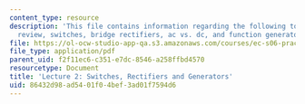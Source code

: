 ```yaml
---
content_type: resource
description: 'This file contains information regarding the following topics: homework
  review, switches, bridge rectifiers, ac vs. dc, and function generators and oscilloscopes.'
file: https://ol-ocw-studio-app-qa.s3.amazonaws.com/courses/ec-s06-practical-electronics-fall-2004/86432d98ad5401f04bef3ad01f7594d6_MITEC_S06F04_lec02.pdf
file_type: application/pdf
parent_uid: f2f11ec6-c351-e7dc-8546-a258ffbd4570
resourcetype: Document
title: 'Lecture 2: Switches, Rectifiers and Generators'
uid: 86432d98-ad54-01f0-4bef-3ad01f7594d6
---
```

